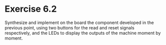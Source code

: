 # Exercise 6.2
Synthesize and implement on the board the component developed in the previous point, using two buttons for the read and reset signals respectively, and the LEDs to display the outputs of the machine moment by moment.